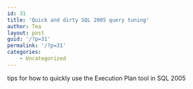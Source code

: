 ```yaml
---
id: 31
title: 'Quick and dirty SQL 2005 query tuning'
author: Tea
layout: post
guid: '/?p=31'
permalink: '/?p=31'
categories:
    - Uncategorized
---
```


tips for how to quickly use the Execution Plan tool in SQL 2005